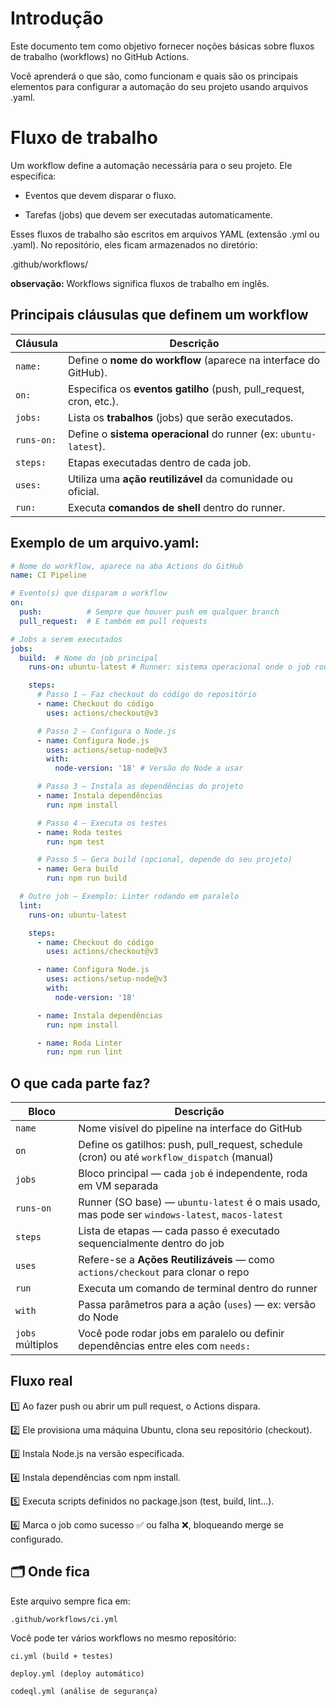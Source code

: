 # Introdução 

Este documento tem como objetivo fornecer noções básicas sobre fluxos de trabalho (workflows) no GitHub Actions.

Você aprenderá o que são, como funcionam e quais são os principais elementos para configurar a automação do seu projeto usando arquivos .yaml.

# Fluxo de trabalho

Um workflow define a automação necessária para o seu projeto.
Ele especifica:

- Eventos que devem disparar o fluxo.

- Tarefas (jobs) que devem ser executadas automaticamente.

Esses fluxos de trabalho são escritos em arquivos YAML (extensão .yml ou .yaml).
No repositório, eles ficam armazenados no diretório:

  .github/workflows/

**observação:**  Workflows significa fluxos de trabalho em inglês.

## Principais cláusulas que definem um workflow

| Cláusula   | Descrição                                                            |
| ---------- | -------------------------------------------------------------------- |
| `name:`    | Define o **nome do workflow** (aparece na interface do GitHub).      |
| `on:`      | Especifica os **eventos gatilho** (push, pull\_request, cron, etc.). |
| `jobs:`    | Lista os **trabalhos** (jobs) que serão executados.                  |
| `runs-on:` | Define o **sistema operacional** do runner (ex: `ubuntu-latest`).    |
| `steps:`   | Etapas executadas dentro de cada job.                                |
| `uses:`    | Utiliza uma **ação reutilizável** da comunidade ou oficial.          |
| `run:`     | Executa **comandos de shell** dentro do runner.                      |


## Exemplo de um arquivo.yaml:

```yaml
# Nome do workflow, aparece na aba Actions do GitHub
name: CI Pipeline

# Evento(s) que disparam o workflow
on:
  push:          # Sempre que houver push em qualquer branch
  pull_request:  # E também em pull requests

# Jobs a serem executados
jobs:
  build:  # Nome do job principal
    runs-on: ubuntu-latest # Runner: sistema operacional onde o job roda (máquina virtual)

    steps:
      # Passo 1 — Faz checkout do código do repositório
      - name: Checkout do código
        uses: actions/checkout@v3

      # Passo 2 — Configura o Node.js
      - name: Configura Node.js
        uses: actions/setup-node@v3
        with:
          node-version: '18' # Versão do Node a usar

      # Passo 3 — Instala as dependências do projeto
      - name: Instala dependências
        run: npm install

      # Passo 4 — Executa os testes
      - name: Roda testes
        run: npm test

      # Passo 5 — Gera build (opcional, depende do seu projeto)
      - name: Gera build
        run: npm run build

  # Outro job — Exemplo: Linter rodando em paralelo
  lint:
    runs-on: ubuntu-latest

    steps:
      - name: Checkout do código
        uses: actions/checkout@v3

      - name: Configura Node.js
        uses: actions/setup-node@v3
        with:
          node-version: '18'

      - name: Instala dependências
        run: npm install

      - name: Roda Linter
        run: npm run lint

```

## O que cada parte faz?

| Bloco            | Descrição                                                                                        |
| ---------------- | ------------------------------------------------------------------------------------------------ |
| `name`           | Nome visível do pipeline na interface do GitHub                                                  |
| `on`             | Define os gatilhos: push, pull\_request, schedule (cron) ou até `workflow_dispatch` (manual)     |
| `jobs`           | Bloco principal — cada `job` é independente, roda em VM separada                                 |
| `runs-on`        | Runner (SO base) — `ubuntu-latest` é o mais usado, mas pode ser `windows-latest`, `macos-latest` |
| `steps`          | Lista de etapas — cada passo é executado sequencialmente dentro do job                           |
| `uses`           | Refere-se a **Ações Reutilizáveis** — como `actions/checkout` para clonar o repo                 |
| `run`            | Executa um comando de terminal dentro do runner                                                  |
| `with`           | Passa parâmetros para a ação (`uses`) — ex: versão do Node                                       |
| `jobs` múltiplos | Você pode rodar jobs em paralelo ou definir dependências entre eles com `needs:`                 |

## Fluxo real

1️⃣ Ao fazer push ou abrir um pull request, o Actions dispara.

2️⃣ Ele provisiona uma máquina Ubuntu, clona seu repositório (checkout).

3️⃣ Instala Node.js na versão especificada.

4️⃣ Instala dependências com npm install.

5️⃣ Executa scripts definidos no package.json (test, build, lint...).

6️⃣ Marca o job como sucesso ✅ ou falha ❌, bloqueando merge se configurado.

## 🗂️ Onde fica

Este arquivo sempre fica em:

    .github/workflows/ci.yml

Você pode ter vários workflows no mesmo repositório:

    ci.yml (build + testes)

    deploy.yml (deploy automático)

    codeql.yml (análise de segurança)
